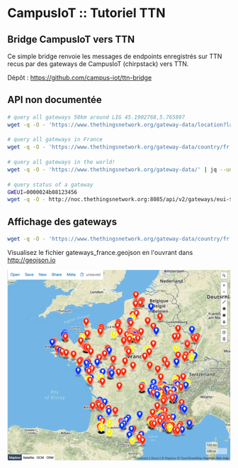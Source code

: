 # CampusIoT :: Tutoriel TTN

## Bridge CampusIoT vers TTN
Ce simple bridge renvoie les messages de endpoints enregistrés sur TTN recus par des gateways de CampusIoT (chirpstack) vers TTN.

Dépôt : https://github.com/campus-iot/ttn-bridge

## API non documentée
```bash
# query all gateways 50km around LIG 45.1902768,5.765897
wget -q -O - 'https://www.thethingsnetwork.org/gateway-data/location?latitude=45.1902768&longitude=5.765897&distance=50000' | jq --unbuffered 

# query all gateways in France
wget -q -O - 'https://www.thethingsnetwork.org/gateway-data/country/fr' | jq --unbuffered 

# query all gateways in the world!
wget -q -O - 'https://www.thethingsnetwork.org/gateway-data/' | jq --unbuffered 

# query status of a gateway
GWEUI=0000024b08123456
wget -q -O - http://noc.thethingsnetwork.org:8085/api/v2/gateways/eui-$GWEUI | jq --unbuffered 
```

## Affichage des gateways

```bash
wget -q -O - 'https://www.thethingsnetwork.org/gateway-data/country/fr' | jq --unbuffered | node gateways2geojson.js > gateways_france.geojson
```

Visualisez le fichier gateways_france.geojson en l'ouvrant dans http://geojson.io

![TTN gateways in France](gateways_france.png)
